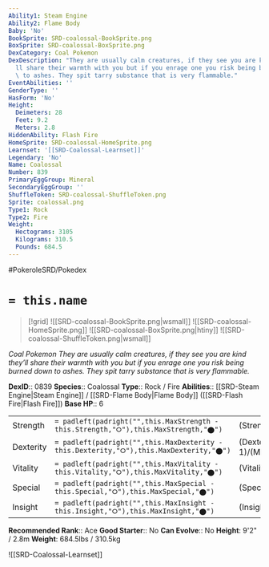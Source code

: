 ```yaml
---
Ability1: Steam Engine
Ability2: Flame Body
Baby: 'No'
BookSprite: SRD-coalossal-BookSprite.png
BoxSprite: SRD-coalossal-BoxSprite.png
DexCategory: Coal Pokemon
DexDescription: "They are usually calm creatures, if they see you are kind they\u2019\
  ll share their warmth with you but if you enrage one you risk being burned down\
  \ to ashes. They spit tarry substance that is very flammable."
EventAbilities: ''
GenderType: ''
HasForm: 'No'
Height:
  Deimeters: 28
  Feet: 9.2
  Meters: 2.8
HiddenAbility: Flash Fire
HomeSprite: SRD-coalossal-HomeSprite.png
Learnset: '[[SRD-Coalossal-Learnset]]'
Legendary: 'No'
Name: Coalossal
Number: 839
PrimaryEggGroup: Mineral
SecondaryEggGroup: ''
ShuffleToken: SRD-coalossal-ShuffleToken.png
Sprite: coalossal.png
Type1: Rock
Type2: Fire
Weight:
  Hectograms: 3105
  Kilograms: 310.5
  Pounds: 684.5
---
```


#PokeroleSRD/Pokedex

# `= this.name`

> [!grid]
> ![[SRD-coalossal-BookSprite.png|wsmall]]
> ![[SRD-coalossal-HomeSprite.png]]
> ![[SRD-coalossal-BoxSprite.png|htiny]]
> ![[SRD-coalossal-ShuffleToken.png|wsmall]]


*Coal Pokemon*
*They are usually calm creatures, if they see you are kind they’ll share their warmth with you but if you enrage one you risk being burned down to ashes. They spit tarry substance that is very flammable.*

**DexID**:: 0839
**Species**:: Coalossal
**Type**:: Rock / Fire
**Abilities**:: [[SRD-Steam Engine|Steam Engine]] / [[SRD-Flame Body|Flame Body]] ([[SRD-Flash Fire|Flash Fire]])
**Base HP**:: 6

|           |                                                                                        |                                          |
| --------- | -------------------------------------------------------------------------------------- | ---------------------------------------- |
| Strength  | `= padleft(padright("",this.MaxStrength - this.Strength,"⭘"),this.MaxStrength,"⬤")`    | (Strength::2)/(MaxStrength::5)   |
| Dexterity | `= padleft(padright("",this.MaxDexterity - this.Dexterity,"⭘"),this.MaxDexterity,"⬤")` | (Dexterity:: 1)/(MaxDexterity::3) |
| Vitality  | `= padleft(padright("",this.MaxVitality - this.Vitality,"⭘"),this.MaxVitality,"⬤")`    | (Vitality::3)/(MaxVitality::7)   |
| Special   | `= padleft(padright("",this.MaxSpecial - this.Special,"⭘"),this.MaxSpecial,"⬤")`       | (Special::2)/(MaxSpecial::5)     |
| Insight   | `= padleft(padright("",this.MaxInsight - this.Insight,"⭘"),this.MaxInsight,"⬤")`       | (Insight::2)/(MaxInsight::5)     |


**Recommended Rank**:: Ace
**Good Starter**:: No
**Can Evolve**:: No
**Height**: 9'2" / 2.8m
**Weight**: 684.5lbs / 310.5kg

![[SRD-Coalossal-Learnset]]